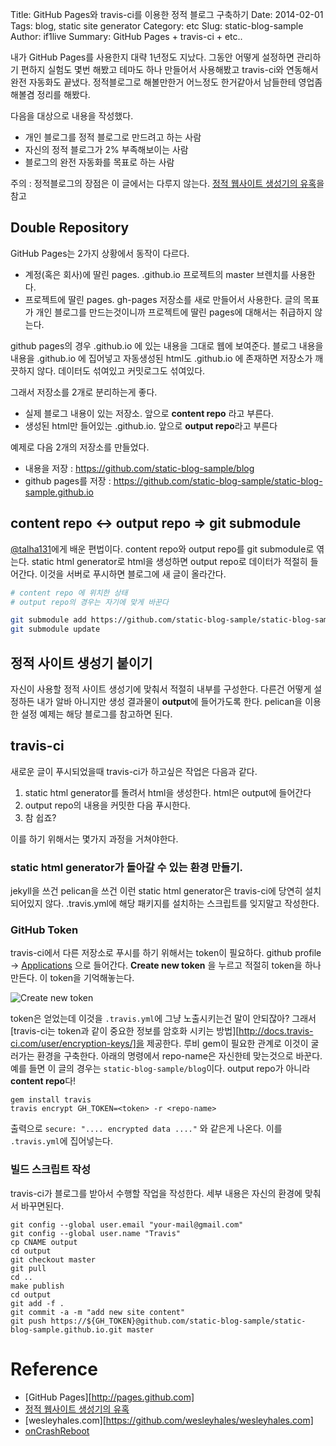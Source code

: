 Title: GitHub Pages와 travis-ci를 이용한 정적 블로그 구축하기
Date: 2014-02-01
Tags: blog, static site generator
Category: etc
Slug: static-blog-sample
Author: if1live
Summary: GitHub Pages + travis-ci + etc..


내가 GitHub Pages를 사용한지 대략 1년정도 지났다.
그동안 어떻게 설정하면 관리하기 편하지 실험도 몇번 해봤고
테마도 하나 만들어서 사용해봤고
travis-ci와 연동해서 완전 자동화도 끝냈다.
정적블로그로 해볼만한거 어느정도 한거같아서 남들한테 영업좀 해볼겸 정리를 해봤다.

다음을 대상으로 내용을 작성했다.

* 개인 블로그를 정적 블로그로 만드려고 하는 사람
* 자신의 정적 블로그가 2% 부족해보이는 사람
* 블로그의 완전 자동화를 목표로 하는 사람

주의 : 정적블로그의 장점은 이 글에서는 다루지 않는다. [정적 웹사이트 생성기의 유혹][static-site-generator]을 참고


## Double Repository

GitHub Pages는 2가지 상황에서 동작이 다르다.

* 계정(혹은 회사)에 딸린 pages. <username>.github.io 프로젝트의 master 브렌치를 사용한다.
* 프로젝트에 딸린 pages. gh-pages 저장소를 새로 만들어서 사용한다. 글의 목표가 개인 블로그를 만드는것이니까 프로젝트에 딸린 pages에 대해서는 취급하지 않는다.


github pages의 경우 <username>.github.io 에 있는 내용을 그대로 웹에 보여준다. 블로그 내용을 내용을 <username>.github.io 에 집어넣고 자동생성된 html도 <username>.github.io 에 존재하면 저장소가 깨끗하지 않다. 데이터도 섞여있고 커밋로그도 섞여있다.

그래서 저장소를 2개로 분리하는게 좋다.

* 실제 블로그 내용이 있는 저장소. 앞으로 **content repo** 라고 부른다.
* 생성된 html만 들어있는 <username>.github.io. 앞으로 **output repo**라고 부른다

예제로 다음 2개의 저장소를 만들었다.

* 내용을 저장 : https://github.com/static-blog-sample/blog
* github pages를 저장 : https://github.com/static-blog-sample/static-blog-sample.github.io


## content repo ↔ output repo ⇒ git submodule

[@talha131][talha131-blog]에게 배운 편법이다.
content repo와 output repo를 git submodule로 엮는다. static html generator로 html을 생성하면 output repo로 데이터가 적절히 들어간다. 이것을 서버로 푸시하면 블로그에 새 글이 올라간다.

```bash
# content repo 에 위치한 상태
# output repo의 경우는 자기에 맞게 바꾼다

git submodule add https://github.com/static-blog-sample/static-blog-sample.github.io.git output
git submodule update
```

## 정적 사이트 생성기 붙이기

자신이 사용할 정적 사이트 생성기에 맞춰서 적절히 내부를 구성한다.
다른건 어떻게 설정하든 내가 알바 아니지만 생성 결과물이 **output**에 들어가도록 한다.
pelican을 이용한 설정 예제는 해당 블로그를 참고하면 된다.


## travis-ci

새로운 글이 푸시되었을때 travis-ci가 하고싶은 작업은 다음과 같다.

1. static html generator를 돌려서 html을 생성한다. html은 output에 들어간다
2. output repo의 내용을 커밋한 다음 푸시한다.
3. 참 쉽죠?

이를 하기 위해서는 몇가지 과정을 거쳐야한다.


### static html generator가 돌아갈 수 있는 환경 만들기.

jekyll을 쓰건 pelican을 쓰건 이런 static html generator은 travis-ci에 당연히 설치되어있지 않다.
.travis.yml에 해당 패키지를 설치하는 스크립트를 잊지말고 작성한다.

### GitHub Token

travis-ci에서 다른 저장소로 푸시를 하기 위해서는 token이 필요하다.
github profile -> [Applications](https://github.com/settings/applications)
으로 들어간다.
**Create new token** 을 누르고 적절히 token을 하나 만든다. 이 token을 기억해놓는다.

![Create new token](/static/create-token.png)

token은 얻었는데 이것을 ```.travis.yml```에 그냥 노출시키는건 말이 안되잖아?
그래서 [travis-ci는 token과 같이 중요한 정보를 암호화 시키는 방법][http://docs.travis-ci.com/user/encryption-keys/]을 제공한다.
루비 gem이 필요한 관계로 이것이 굴러가는 환경을 구축한다.
아래의 명령에서 repo-name은 자신한테 맞는것으로 바꾼다. 예를 들면 이 글의 경우는 ```static-blog-sample/blog```이다. output repo가 아니라 **content repo**다!

```
gem install travis
travis encrypt GH_TOKEN=<token> -r <repo-name>

```

출력으로 ```secure: ".... encrypted data ...."``` 와 같은게 나온다. 이를 ```.travis.yml```에 집어넣는다.

### 빌드 스크립트 작성

travis-ci가 블로그를 받아서 수행할 작업을 작성한다. 세부 내용은 자신의 환경에 맞춰서 바꾸면된다.

```
git config --global user.email "your-mail@gmail.com"
git config --global user.name "Travis"
cp CNAME output
cd output
git checkout master
git pull
cd ..
make publish
cd output
git add -f .
git commit -a -m "add new site content"
git push https://${GH_TOKEN}@github.com/static-blog-sample/static-blog-sample.github.io.git master
```


# Reference

* [GitHub Pages][http://pages.github.com]
* [정적 웹사이트 생성기의 유혹][static-site-generator]
* [wesleyhales.com][https://github.com/wesleyhales/wesleyhales.com]
* [onCrashReboot][talha131-blog]

[github-custom-domain]: https://help.github.com/articles/setting-up-a-custom-domain-with-pages
[static-site-generator]: http://blog.nacyot.com/articles/2014-01-15-static-site-generator/
[talha131-blog]: https://github.com/talha131/onCrashReboot